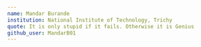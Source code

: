```yaml
---
name: Mandar Burande
institution: National Institute of Technology, Trichy
quote: It is only stupid if it fails. Otherwise it is Genius
github_user: MandarB01
---
```

